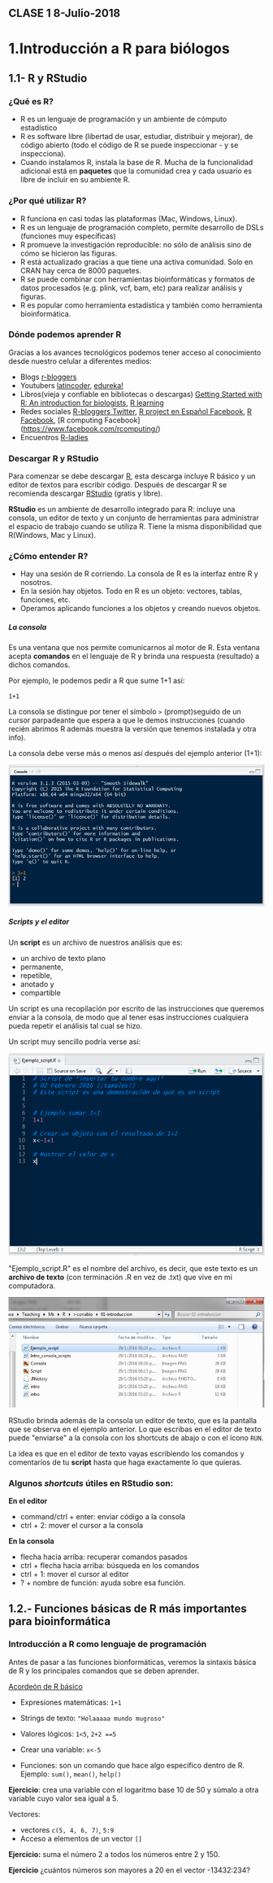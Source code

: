 ## CLASE 1 8-Julio-2018

# 1.Introducción a R para biólogos

## 1.1-  R y RStudio 		

### ¿Qué es R?

* R es un lenguaje de programación y un ambiente de cómputo estadístico
* R es software libre (libertad de usar, estudiar, distribuir y mejorar), de código abierto (todo el código de R se puede inspeccionar - y se inspecciona).
* Cuando instalamos R, instala la base de R. Mucha de la funcionalidad adicional está en **paquetes** que la comunidad crea y cada usuario es libre de incluir en su ambiente R.

### ¿Por qué utilizar R?
* R funciona en casi todas las plataformas (Mac, Windows, Linux).
* R es un lenguaje de programación completo, permite desarrollo de DSLs (funciones muy específicas)
* R promueve la investigación reproducible: no sólo de análisis sino de cómo se hicieron las figuras.
* R está actualizado gracias a que tiene una activa comunidad. Solo en CRAN hay cerca de 8000 paquetes.
* R se puede combinar con herramientas bioinformáticas y formatos de datos procesados (e.g. plink, vcf, bam, etc) para realizar análisis y figuras.
* R es popular como herramienta estadística y también como herramienta bioinformática.

### Dónde podemos aprender R

Gracias a los avances tecnológicos podemos tener acceso al conocimiento desde nuestro celular a diferentes medios:

* Blogs [r-bloggers](https://www.r-bloggers.com)
* Youtubers [latincoder](https://www.youtube.com/watch?v=S9u8JGJr2OY), [edureka!](https://www.youtube.com/watch?v=fDRa82lxzaU)
* Libros(vieja y confiable en bibliotecas o descargas) [Getting Started with R: An introduction for biologists](https://www.amazon.es/Getting-Started-R-introduction-biologists/dp/0199601623), [R learning](https://www.amazon.es/Learning-R-Richard-Cotton/dp/1449357105/ref=sr_1_8?s=foreign-books&ie=UTF8&qid=1530909258&sr=1-8&keywords=R+programming)
* Redes sociales [R-bloggers Twitter](https://twitter.com/rbloggers?lang=es), [R project en Español Facebook](https://www.facebook.com/groups/rprojectsp/about/), [R Facebook](https://www.facebook.com/Rprogrammingfun/), [R computing Facebook] (https://www.facebook.com/rcomputing/)
* Encuentros [R-ladies](https://www.meetup.com/es/rladiescdmx/)



### Descargar R y RStudio

Para comenzar se debe descargar [R](https://cran.r-project.org), esta descarga incluye R básico y un editor de textos para escribir código. Después de descargar R se recomienda descargar [RStudio](https://www.rstudio.com/products/rstudio/download/) (gratis y libre).

**RStudio** es un ambiente de desarrollo integrado para R: incluye una consola, un editor de texto y un conjunto de herramientas para administrar el espacio de trabajo cuando se  utiliza R. Tiene la misma disponibilidad que R(Windows, Mac y Linux).


### ¿Cómo entender R?
* Hay una sesión de R corriendo. La consola de R es la interfaz entre R y nosotros.
* En la sesión hay objetos. Todo en R es un objeto: vectores, tablas,  funciones, etc.
* Operamos aplicando funciones a los objetos y creando nuevos objetos.

##### La consola
Es una ventana que nos permite comunicarnos al motor de R. Esta ventana acepta **comandos** en el lenguaje de R y brinda una respuesta (resultado) a dichos comandos.

Por ejemplo, le podemos pedir a R que sume 1+1 así:

```
1+1
```    

La consola se distingue por tener el símbolo `>` (prompt)seguido de un cursor parpadeante que espera a que le demos instrucciones (cuando recién abrimos R además muestra la versión que tenemos instalada y otra info).

La consola debe verse más o menos así después del ejemplo anterior (1+1):

![Consola](Consola.PNG)


##### Scripts y el editor

Un **script** es un archivo de nuestros análisis que es:

* un archivo de texto plano
* permanente,
* repetible,
* anotado y
* compartible


Un script es una recopilación por escrito de las instrucciones que queremos enviar a la consola, de modo que al tener esas instrucciones cualquiera pueda repetir el análisis tal cual se hizo.

Un script muy sencillo podría verse así:

![Script](Script.PNG)

"Ejemplo_script.R" es el nombre del archivo, es decir, que este texto es un **archivo de texto** (con terminación .R en vez de .txt) que vive en mi computadora.

![dondeEjemplo_script](dondeEjemplo_script.PNG)

RStudio brinda además de la consola un editor de texto, que es la pantalla que se observa en el ejemplo anterior. Lo que escribas en el editor de texto puede "enviarse" a la consola con los shortcuts de abajo o con el ícono `RUN`.

La idea es que en el editor de texto vayas escribiendo los comandos y comentarios de tu **script** hasta que haga exactamente lo que quieras.


### Algunos _shortcuts_ útiles en RStudio son:

**En el editor**  

* command/ctrl + enter: enviar código a la consola  
* ctrl + 2: mover el cursor a la consola

**En la consola**  

* flecha hacia arriba: recuperar comandos pasados  
* ctrl + flecha hacia arriba: búsqueda en los comandos  
* ctrl + 1: mover el cursor al editor  
* ? + nombre de función: ayuda sobre esa función.


## 1.2.- Funciones básicas de R más importantes para bioinformática

### Introducción a R como lenguaje de programación

Antes de pasar a las funciones bionformáticas, veremos la sintaxis básica de R y los principales comandos que se deben aprender.  

[Acordeón de R básico](https://www.rstudio.com/wp-content/uploads/2016/10/r-cheat-sheet-3.pdf)

* Expresiones matemáticas: `1+1`
* Strings de texto: `"Holaaaaa mundo mugroso"`
* Valores lógicos: `1<5`, `2+2 ==5`
* Crear una variable: `x<-5`

* Funciones: son un comando que hace algo específico dentro de R. Ejemplo: `sum()`, `mean()`, `help()`

**Ejercicio**: crea una variable con el logaritmo base 10 de 50 y súmalo a otra variable cuyo valor sea igual a 5.

Vectores:

* vectores `c(5, 4, 6, 7)`, `5:9`
* Acceso a elementos de un vector `[]`

**Ejercicio:** suma el número 2 a todos los números entre 2 y 150.

**Ejercicio** ¿cuántos números son mayores a 20
en el vector -13432:234?
